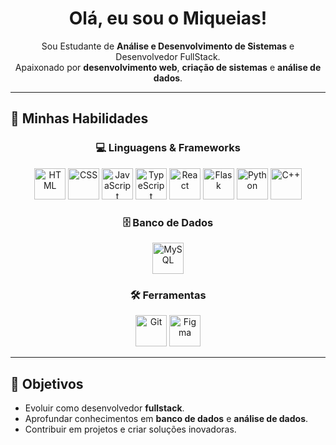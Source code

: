 <h1 align="center">Olá, eu sou o Miqueias!</h1>
<p align="center">
  Sou Estudante de <strong>Análise e Desenvolvimento de Sistemas</strong> e Desenvolvedor FullStack. <br>
  Apaixonado por <strong>desenvolvimento web</strong>, <strong>criação de sistemas</strong> e <strong>análise de dados</strong>.
</p>

---

## 🚀 Minhas Habilidades

<div align="center">

### 💻 Linguagens & Frameworks  
<p>
  <img src="https://skillicons.dev/icons?i=html" alt="HTML" width="50" />
  <img src="https://skillicons.dev/icons?i=css" alt="CSS" width="50" />
  <img src="https://skillicons.dev/icons?i=javascript" alt="JavaScript" width="50" />
  <img src="https://skillicons.dev/icons?i=typescript" alt="TypeScript" width="50" />
  <img src="https://skillicons.dev/icons?i=react" alt="React" width="50" />
  <img src="https://skillicons.dev/icons?i=flask" alt="Flask" width="50" />
  <img src="https://skillicons.dev/icons?i=python" alt="Python" width="50" />
  <img src="https://skillicons.dev/icons?i=cpp" alt="C++" width="50" />
</p>

### 🗄️ Banco de Dados  
<p>
  <img src="https://skillicons.dev/icons?i=mysql" alt="MySQL" width="50" />
</p>

### 🛠️ Ferramentas  
<p>
  <img src="https://skillicons.dev/icons?i=git" alt="Git" width="50" />
  <img src="https://skillicons.dev/icons?i=figma" alt="Figma" width="50" />
</p>

</div>

---

## 🎯 Objetivos
- Evoluir como desenvolvedor **fullstack**.  
- Aprofundar conhecimentos em **banco de dados** e **análise de dados**.  
- Contribuir em projetos e criar soluções inovadoras.  

